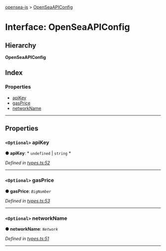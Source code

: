 [opensea-js](../README.md) > [OpenSeaAPIConfig](../interfaces/openseaapiconfig.md)

# Interface: OpenSeaAPIConfig

## Hierarchy

**OpenSeaAPIConfig**

## Index

### Properties

* [apiKey](openseaapiconfig.md#apikey)
* [gasPrice](openseaapiconfig.md#gasprice)
* [networkName](openseaapiconfig.md#networkname)

---

## Properties

<a id="apikey"></a>

### `<Optional>` apiKey

**● apiKey**: * `undefined` &#124; `string`
*

*Defined in [types.ts:52](https://github.com/ProjectOpenSea/opensea-js/blob/6a0f90f/src/types.ts#L52)*

___
<a id="gasprice"></a>

### `<Optional>` gasPrice

**● gasPrice**: *`BigNumber`*

*Defined in [types.ts:53](https://github.com/ProjectOpenSea/opensea-js/blob/6a0f90f/src/types.ts#L53)*

___
<a id="networkname"></a>

### `<Optional>` networkName

**● networkName**: *`Network`*

*Defined in [types.ts:51](https://github.com/ProjectOpenSea/opensea-js/blob/6a0f90f/src/types.ts#L51)*

___

